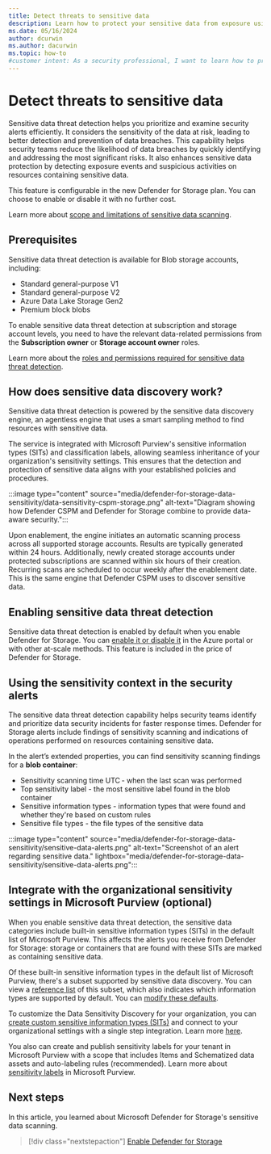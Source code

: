 ```yaml
---
title: Detect threats to sensitive data
description: Learn how to protect your sensitive data from exposure using security alerts and enhance data security.
ms.date: 05/16/2024
author: dcurwin
ms.author: dacurwin
ms.topic: how-to
#customer intent: As a security professional, I want to learn how to protect sensitive data from exposure using security alerts, so that I can enhance data security.
---
```


# Detect threats to sensitive data

Sensitive data threat detection helps you prioritize and examine security alerts efficiently. It considers the sensitivity of the data at risk, leading to better detection and prevention of data breaches. This capability helps security teams reduce the likelihood of data breaches by quickly identifying and addressing the most significant risks. It also enhances sensitive data protection by detecting exposure events and suspicious activities on resources containing sensitive data.

This feature is configurable in the new Defender for Storage plan. You can choose to enable or disable it with no further cost.

Learn more about [scope and limitations of sensitive data scanning](concept-data-security-posture-prepare.md).

## Prerequisites

Sensitive data threat detection is available for Blob storage accounts, including:

- Standard general-purpose V1
- Standard general-purpose V2
- Azure Data Lake Storage Gen2
- Premium block blobs

To enable sensitive data threat detection at subscription and storage account levels, you need to have the relevant data-related permissions from the **Subscription owner** or **Storage account owner** roles.

Learn more about the [roles and permissions required for sensitive data threat detection](support-matrix-defender-for-storage.md).

## How does sensitive data discovery work?

Sensitive data threat detection is powered by the sensitive data discovery engine, an agentless engine that uses a smart sampling method to find resources with sensitive data.

The service is integrated with Microsoft Purview's sensitive information types (SITs) and classification labels, allowing seamless inheritance of your organization's sensitivity settings. This ensures that the detection and protection of sensitive data aligns with your established policies and procedures.

:::image type="content" source="media/defender-for-storage-data-sensitivity/data-sensitivity-cspm-storage.png" alt-text="Diagram showing how Defender CSPM and Defender for Storage combine to provide data-aware security.":::

Upon enablement, the engine initiates an automatic scanning process across all supported storage accounts. Results are typically generated within 24 hours. Additionally, newly created storage accounts under protected subscriptions are scanned within six hours of their creation. Recurring scans are scheduled to occur weekly after the enablement date. This is the same engine that Defender CSPM uses to discover sensitive data.

## Enabling sensitive data threat detection

Sensitive data threat detection is enabled by default when you enable Defender for Storage. You can [enable it or disable it](/azure/storage/common/azure-defender-storage-configure) in the Azure portal or with other at-scale methods. This feature is included in the price of Defender for Storage.

## Using the sensitivity context in the security alerts

The sensitive data threat detection capability helps security teams identify and prioritize data security incidents for faster response times. Defender for Storage alerts include findings of sensitivity scanning and indications of operations performed on resources containing sensitive data.

In the alert’s extended properties, you can find sensitivity scanning findings for a **blob container**:

- Sensitivity scanning time UTC - when the last scan was performed
- Top sensitivity label - the most sensitive label found in the blob container
- Sensitive information types - information types that were found and whether they're based on custom rules
- Sensitive file types - the file types of the sensitive data

:::image type="content" source="media/defender-for-storage-data-sensitivity/sensitive-data-alerts.png" alt-text="Screenshot of an alert regarding sensitive data." lightbox="media/defender-for-storage-data-sensitivity/sensitive-data-alerts.png":::

## Integrate with the organizational sensitivity settings in Microsoft Purview (optional)

When you enable sensitive data threat detection, the sensitive data categories include built-in sensitive information types (SITs) in the default list of Microsoft Purview. This affects the alerts you receive from Defender for Storage: storage or containers that are found with these SITs are marked as containing sensitive data.

Of these built-in sensitive information types in the default list of Microsoft Purview, there's a subset supported by sensitive data discovery. You can view a [reference list](sensitive-info-types.md) of this subset, which also indicates which information types are supported by default. You can [modify these defaults](data-sensitivity-settings.md).

To customize the Data Sensitivity Discovery for your organization, you can [create custom sensitive information types (SITs)](/microsoft-365/compliance/create-a-custom-sensitive-information-type) and connect to your organizational settings with a single step integration. Learn more [here](episode-two.md).

You also can create and publish sensitivity labels for your tenant in Microsoft Purview with a scope that includes Items and Schematized data assets and auto-labeling rules (recommended). Learn more about [sensitivity labels](/microsoft-365/compliance/sensitivity-labels) in Microsoft Purview.

## Next steps

In this article, you learned about Microsoft Defender for Storage's sensitive data scanning.

> [!div class="nextstepaction"]
> [Enable Defender for Storage](enable-enhanced-security.md)
